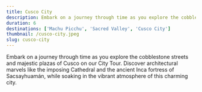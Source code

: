 ```yaml
---
title: Cusco City
description: Embark on a journey through time as you explore the cobblestone streets and majestic plazas of Cusco on our City Tour. Discover architectural marvels like the imposing Cathedral and the ancient Inca fortress of Sacsayhuamán, while soaking in the vibrant atmosphere of this charming city.
duration: 6
destinations: ['Machu Picchu', 'Sacred Valley', 'Cusco City']
thumbnail: /cusco-city.jpeg
slug: cusco-city
---
```


Embark on a journey through time as you explore the cobblestone streets and majestic plazas of Cusco on our City Tour. Discover architectural marvels like the imposing Cathedral and the ancient Inca fortress of Sacsayhuamán, while soaking in the vibrant atmosphere of this charming city.

